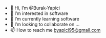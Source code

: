 - 👋 Hi, I’m @Burak-Yapici
- 👀 I’m interested in software
- 🌱 I’m currently learning software
- 💞️ I’m looking to collaborate on ...
- 📫 How to reach me byapici95@gmail.com


<!---
Burak-Yapici/Burak-Yapici is a ✨ special ✨ repository because its `README.md` (this file) appears on your GitHub profile.
You can click the Preview link to take a look at your changes.
--->
